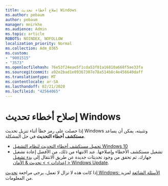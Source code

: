 ```yaml
---
title: إصلاح أخطاء تحديث Windows
ms.author: pebaum
author: pebaum
manager: mnirkhe
ms.audience: Admin
ms.topic: article
ROBOTS: NOINDEX, NOFOLLOW
localization_priority: Normal
ms.collection: Adm_O365
ms.custom:
- "9001515"
- "3573"
ms.openlocfilehash: 76e53f24eae5f1cda53f01a16810a668f5ae33fa
ms.sourcegitcommit: a92e2bad1e89367307e78a514b8c4e456640daff
ms.translationtype: MT
ms.contentlocale: ar-SA
ms.lasthandoff: 02/21/2020
ms.locfileid: "42564065"
---
```

# <a name="fix-windows-update-errors"></a>إصلاح أخطاء تحديث Windows

إذا حصلت على رمز خطأ أثناء تنزيل تحديث Windows وتثبيته، يمكن أن يساعد **مستكشف أخطاء التحديث** في حل المشكلة.

- [تحميل مستكشف أخطاء التحديث لنظام التشغيل Windows 10](https://support.microsoft.com/en-us/help/4027322/windows-update-troubleshooter)
- تشغيل مستكشف الأخطاء وإصلاحها. عند الانتهاء من ذلك، من الأفضل إعادة تشغيل جهازك. ثم تحقق من وجود تحديثات جديدة عن طريق الانتقال إلى [بدء تشغيل إعدادات > > تحديث & الأمان > Windows Update](ms-settings:windowsupdate).

إذا كانت هذه لا تزال لا تعمل، يرجى مراجعة [تحديث Windows: الأسئلة الشائعة](https://support.microsoft.com/help/12373/windows-update-faq) لمزيد من المعلومات.
